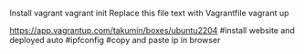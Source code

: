 Install vagrant
vagrant init
Replace this file text with Vagrantfile
vagrant up

https://app.vagrantup.com/takumin/boxes/ubuntu2204
#install website and deployed auto
#ipfconfig
#copy and paste ip in browser
